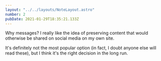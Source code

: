 ```yaml
---
layout: "../../layouts/NoteLayout.astro"
number: 2
pubDate: 2021-01-29T18:35:21.133Z
---
```


Why messages? I really like the idea of preserving content that would otherwise be shared on social media on my own site.

It's definitely not the most popular option (in fact, I doubt anyone else will read these), but I think it's the right decision in the long run.